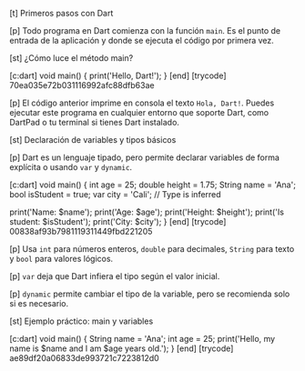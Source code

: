 [t] Primeros pasos con Dart

[p]
Todo programa en Dart comienza con la función `main`. Es el punto de entrada de la aplicación y donde se ejecuta el código por primera vez.

[st] ¿Cómo luce el método main?

[c:dart]
void main() {
  print('Hello, Dart!');
}
[end]
[trycode] 70ea035e72b031116992afc88dfb63ae

[p]
El código anterior imprime en consola el texto `Hola, Dart!`. Puedes ejecutar este programa en cualquier entorno que soporte Dart, como DartPad o tu terminal si tienes Dart instalado.

[st] Declaración de variables y tipos básicos

[p]
Dart es un lenguaje tipado, pero permite declarar variables de forma explícita o usando `var` y `dynamic`.

[c:dart]
void main() {
  int age = 25;
  double height = 1.75;
  String name = 'Ana';
  bool isStudent = true;
  var city = 'Cali'; // Type is inferred
  
  print('Name: $name');
  print('Age: $age');
  print('Height: $height');
  print('Is student: $isStudent');
  print('City: $city');
}
[end]
[trycode] 00838af93b7981119311449fbd221205

[p]
Usa `int` para números enteros, `double` para decimales, `String` para texto y `bool` para valores lógicos.

[p]
`var` deja que Dart infiera el tipo según el valor inicial.

[p]
`dynamic` permite cambiar el tipo de la variable, pero se recomienda solo si es necesario.

[st] Ejemplo práctico: main y variables

[c:dart]
void main() {
  String name = 'Ana';
  int age = 25;
  print('Hello, my name is $name and I am $age years old.');
}
[end]
[trycode] ae89df20a06833de993721c7223812d0